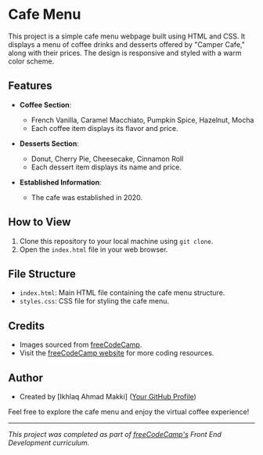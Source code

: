 # Cafe Menu

This project is a simple cafe menu webpage built using HTML and CSS. It displays a menu of coffee drinks and desserts offered by "Camper Cafe," along with their prices. The design is responsive and styled with a warm color scheme.


## Features

- **Coffee Section**:
  - French Vanilla, Caramel Macchiato, Pumpkin Spice, Hazelnut, Mocha
  - Each coffee item displays its flavor and price.

- **Desserts Section**:
  - Donut, Cherry Pie, Cheesecake, Cinnamon Roll
  - Each dessert item displays its name and price.

- **Established Information**:
  - The cafe was established in 2020.

## How to View

1. Clone this repository to your local machine using `git clone`.
2. Open the `index.html` file in your web browser.

## File Structure

- `index.html`: Main HTML file containing the cafe menu structure.
- `styles.css`: CSS file for styling the cafe menu.

## Credits

- Images sourced from [freeCodeCamp](https://www.freecodecamp.org/curriculum/css-cafe/).
- Visit the [freeCodeCamp website](https://www.freecodecamp.org) for more coding resources.

## Author

- Created by [Ikhlaq Ahmad Makki] ([Your GitHub Profile](https://github.com/your-username))

Feel free to explore the cafe menu and enjoy the virtual coffee experience!

---

*This project was completed as part of [freeCodeCamp's](https://www.freecodecamp.org/) Front End Development curriculum.*
